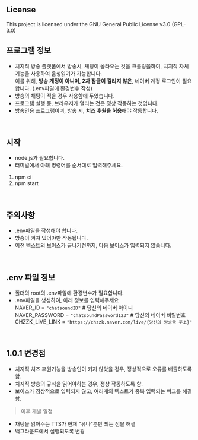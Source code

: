 ## License
This project is licensed under the GNU General Public License v3.0 (GPL-3.0)

## 프로그램 정보
* 치지직 방송 플랫폼에서 방송시, 채팅이 올라오는 것을 크롤링을하여, 치지직 자체 기능을 사용하여 음성읽기가 가능합니다.  
 이를 위해, **방송 계정이 아니며, 2차 잠금이 걸리지 않은**, 네이버 계정 로그인이 필요합니다. (.env파일에 환경변수 작성)  
* 방송의 채팅이 적을 경우 사용함에 두었습니다.  
* 프로그램 실행 중, 브라우저가 열리는 것은 정상 작동하는 것입니다.  
* 방송인용 프로그램이며, 방송 시, **치즈 후원을 허용**해야 작동합니다.  

<br>

## 시작
* node.js가 필요합니다.
* 터미널에서 아래 명령어를 순서대로 입력해주세요.
1. npm ci
2. npm start

<br>

## 주의사항
* .env파일을 작성해야 합니다.
* 방송이 켜져 있어야만 작동됩니다.
* 이전 텍스트의 보이스가 끝나기전까지, 다음 보이스가 입력되지 않습니다.

<br>

## .env 파일 정보
* 폴더의 root의 .env파일에 환경변수가 필요합니다.
* .env파일을 생성하여, 아래 정보를 입력해주세요  
NAVER_ID = `"chatsoundID"` # 당신의 네이버 아이디  
NAVER_PASSWORD = `"chatsoundPassword123"` # 당신의 네이버 비밀번호  
CHZZK_LIVE_LINK = `"https://chzzk.naver.com/live/{당신의 방송국 주소}"`  

<br>

## 1.0.1 변경점
* 치지직 치즈 후원기능을 방송인이 키지 않았을 경우, 정상적으로 오류를 배출하도록 함.
* 치지직 방송의 규칙을 읽어야하는 경우, 정상 작동하도록 함.
* 보이스가 정상적으로 입력되지 않고, 여러개의 텍스트가 중복 입력되는 버그를 해결 함.

> 이후 개발 일정
* 채팅을 읽어주는 TTS가 현재 "유나"뿐만 되는 점을 해결
* 백그라운드에서 실행되도록 변경
